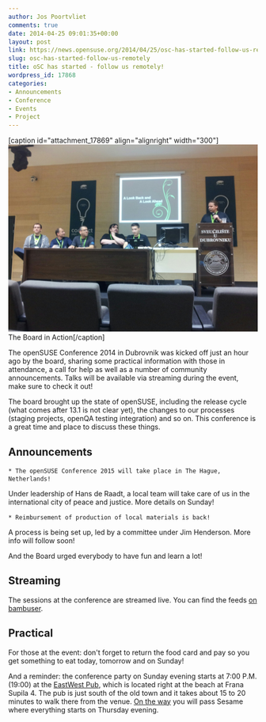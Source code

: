 ```yaml
---
author: Jos Poortvliet
comments: true
date: 2014-04-25 09:01:35+00:00
layout: post
link: https://news.opensuse.org/2014/04/25/osc-has-started-follow-us-remotely/
slug: osc-has-started-follow-us-remotely
title: oSC has started - follow us remotely!
wordpress_id: 17868
categories:
- Announcements
- Conference
- Events
- Project
---
```


[caption id="attachment_17869" align="alignright" width="300"][![board in Action by Svebor](/wp-content/uploads/2014/04/Board.jpg)](/wp-content/uploads/2014/04/Board.jpg) The Board in Action[/caption]

The openSUSE Conference 2014 in Dubrovnik was kicked off just an hour ago by the board, sharing some practical information with those in attendance, a call for help as well as a number of community announcements. Talks will be available via streaming during the event, make sure to check it out!

The board brought up the state of openSUSE, including the release cycle (what comes after 13.1 is not clear yet), the changes to our processes (staging projects, openQA testing integration) and so on. This conference is a great time and place to discuss these things.


## Announcements






	
    * The openSUSE Conference 2015 will take place in The Hague, Netherlands!



Under leadership of Hans de Raadt, a local team will take care of us in the international city of peace and justice. More details on Sunday!




	
    * Reimbursement of production of local materials is back!



A process is being set up, led by a committee under Jim Henderson. More info will follow soon!

And the Board urged everybody to have fun and learn a lot!


## Streaming


The sessions at the conference are streamed live. You can find the feeds [on bambuser](https://bambuser.com/channel/opensusetv).


## Practical


For those at the event: don't forget to return the food card and pay so you get something to eat today, tomorrow and on Sunday!

And a reminder: the conference party on Sunday evening starts at 7:00 P.M. (19:00) at the [EastWest Pub](//ew-dubrovnik.com/), which is located right at the beach at Frana Supila 4. The pub is just south of the old town and it takes about 15 to 20 minutes to walk there from the venue. [On the way](//goo.gl/maps/yUoGN) you will pass Sesame where everything starts on Thursday evening.
